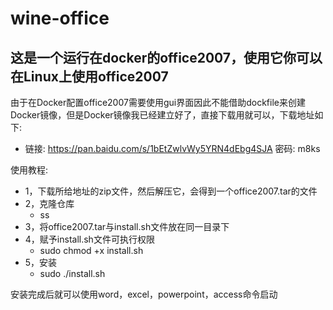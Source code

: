 # wine-office
## 这是一个运行在docker的office2007，使用它你可以在Linux上使用office2007
由于在Docker配置office2007需要使用gui界面因此不能借助dockfile来创建Docker镜像，但是Docker镜像我已经建立好了，直接下载用就可以，下载地址如下:
- 链接: https://pan.baidu.com/s/1bEtZwlvWy5YRN4dEbg4SJA  密码: m8ks

使用教程:
- 1，下载所给地址的zip文件，然后解压它，会得到一个office2007.tar的文件
- 2，克隆仓库
  - ss
- 3，将office2007.tar与install.sh文件放在同一目录下
- 4，赋予install.sh文件可执行权限
  - sudo chmod +x install.sh
- 5，安装
  - sudo ./install.sh

安装完成后就可以使用word，excel，powerpoint，access命令启动
